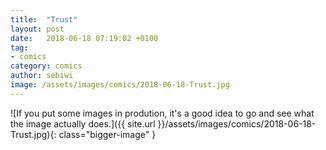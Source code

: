 ```yaml
---
title:  "Trust"
layout: post
date:   2018-06-18 07:19:02 +0100
tag:
- comics
category: comics
author: sebiwi
image: /assets/images/comics/2018-06-18-Trust.jpg
---
```


![If you put some images in prodution, it's a good idea to go and see what the image actually does.]({{ site.url }}/assets/images/comics/2018-06-18-Trust.jpg){: class="bigger-image" }
